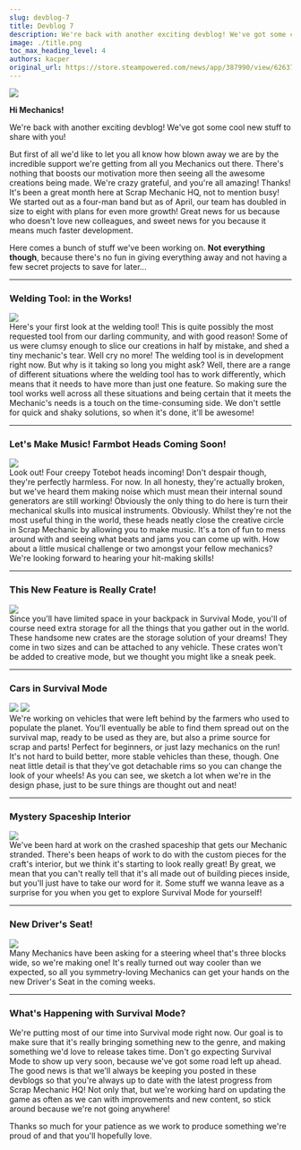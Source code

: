 ```yaml
---
slug: devblog-7
title: Devblog 7
description: We're back with another exciting devblog! We've got some cool new stuff to share with you!
image: ./title.png
toc_max_heading_level: 4
authors: kacper
original_url: https://store.steampowered.com/news/app/387990/view/626373004006966592
---
```


![](./title.png)

**Hi Mechanics!**

We're back with another exciting devblog! We've got some cool new stuff to share
with you!

<!--truncate-->

But first of all we'd like to let you all know how blown away we are by the
incredible support we're getting from all you Mechanics out there. There's
nothing that boosts our motivation more then seeing all the awesome creations
being made. We're crazy grateful, and you're all amazing! Thanks! It's been a
great month here at Scrap Mechanic HQ, not to mention busy! We started out as a
four-man band but as of April, our team has doubled in size to eight with plans
for even more growth! Great news for us because who doesn't love new colleagues,
and sweet news for you because it means much faster development.

Here comes a bunch of stuff we've been working on. **Not everything though**,
because there's no fun in giving everything away and not having a few secret
projects to save for later...

---

### Welding Tool: in the Works!

![](./welding-tool.png) <br/> Here's your first look at the welding tool! This
is quite possibly the most requested tool from our darling community, and with
good reason! Some of us were clumsy enough to slice our creations in half by
mistake, and shed a tiny mechanic's tear. Well cry no more! The welding tool is
in development right now. But why is it taking so long you might ask? Well,
there are a range of different situations where the welding tool has to work
differently, which means that it needs to have more than just one feature. So
making sure the tool works well across all these situations and being certain
that it meets the Mechanic's needs is a touch on the time-consuming side. We
don't settle for quick and shaky solutions, so when it's done, it'll be awesome!

---

### Let's Make Music! Farmbot Heads Coming Soon!

![](./totebot-heads.jpg) <br/> Look out! Four creepy Totebot heads incoming!
Don't despair though, they're perfectly harmless. For now. In all honesty,
they're actually broken, but we've heard them making noise which must mean their
internal sound generators are still working! Obviously the only thing to do here
is turn their mechanical skulls into musical instruments. Obviously. Whilst
they're not the most useful thing in the world, these heads neatly close the
creative circle in Scrap Mechanic by allowing you to make music. It's a ton of
fun to mess around with and seeing what beats and jams you can come up with. How
about a little musical challenge or two amongst your fellow mechanics? We're
looking forward to hearing your hit-making skills!

---

### This New Feature is Really Crate!

![](./crates.jpg) <br/> Since you'll have limited space in your backpack in
Survival Mode, you'll of course need extra storage for all the things that you
gather out in the world. These handsome new crates are the storage solution of
your dreams! They come in two sizes and can be attached to any vehicle. These
crates won't be added to creative mode, but we thought you might like a sneak
peek.

---

### Cars in Survival Mode

![](./car1.png) ![](./car2.png) <br/> We're working on vehicles that were left
behind by the farmers who used to populate the planet. You'll eventually be able
to find them spread out on the survival map, ready to be used as they are, but
also a prime source for scrap and parts! Perfect for beginners, or just lazy
mechanics on the run! It's not hard to build better, more stable vehicles than
these, though. One neat little detail is that they've got detachable rims so you
can change the look of your wheels! As you can see, we sketch a lot when we're
in the design phase, just to be sure things are thought out and neat!

---

### Mystery Spaceship Interior

![](./shipwreck.png) <br/> We've been hard at work on the crashed spaceship that
gets our Mechanic stranded. There's been heaps of work to do with the custom
pieces for the craft's interior, but we think it's starting to look really
great! By great, we mean that you can't really tell that it's all made out of
building pieces inside, but you'll just have to take our word for it. Some stuff
we wanna leave as a surprise for you when you get to explore Survival Mode for
yourself!

---

### New Driver's Seat!

![](./3x5-steering.png) <br/> Many Mechanics have been asking for a steering
wheel that's three blocks wide, so we're making one! It's really turned out way
cooler than we expected, so all you symmetry-loving Mechanics can get your hands
on the new Driver's Seat in the coming weeks.

---

### What's Happening with Survival Mode?

We're putting most of our time into Survival mode right now. Our goal is to make
sure that it's really bringing something new to the genre, and making something
we'd love to release takes time. Don't go expecting Survival Mode to show up
very soon, because we've got some road left up ahead. The good news is that
we'll always be keeping you posted in these devblogs so that you're always up to
date with the latest progress from Scrap Mechanic HQ! Not only that, but we're
working hard on updating the game as often as we can with improvements and new
content, so stick around because we're not going anywhere!

Thanks so much for your patience as we work to produce something we're proud of
and that you'll hopefully love.
